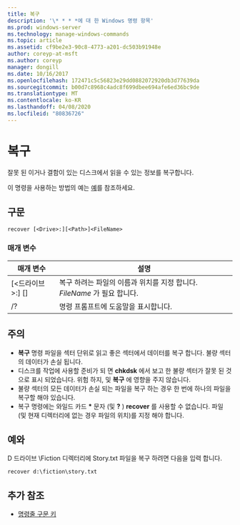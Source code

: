 ```yaml
---
title: 복구
description: '\* * * *에 대 한 Windows 명령 항목'
ms.prod: windows-server
ms.technology: manage-windows-commands
ms.topic: article
ms.assetid: cf9be2e3-90c8-4773-a201-dc503b91948e
author: coreyp-at-msft
ms.author: coreyp
manager: dongill
ms.date: 10/16/2017
ms.openlocfilehash: 172471c5c56823e29dd0882072920db3d77639da
ms.sourcegitcommit: b00d7c8968c4adc8f699dbee694afe6ed36bc9de
ms.translationtype: MT
ms.contentlocale: ko-KR
ms.lasthandoff: 04/08/2020
ms.locfileid: "80836726"
---
```

# <a name="recover"></a>복구



잘못 된 이거나 결함이 있는 디스크에서 읽을 수 있는 정보를 복구합니다.

이 명령을 사용하는 방법의 예는 [예](#BKMK_examples)를 참조하세요.

## <a name="syntax"></a>구문

```
recover [<Drive>:][<Path>]<FileName>
```

### <a name="parameters"></a>매개 변수

|           매개 변수           |                                          설명                                          |
|-------------------------------|-----------------------------------------------------------------------------------------------|
| [\<드라이브 >:] [<Path>]<FileName> | 복구 하려는 파일의 이름과 위치를 지정 합니다. *FileName* 가 필요 합니다. |
|              /?               |                             명령 프롬프트에 도움말을 표시합니다.                              |

## <a name="remarks"></a>주의

-   **복구** 명령 파일을 섹터 단위로 읽고 좋은 섹터에서 데이터를 복구 합니다. 불량 섹터의 데이터가 손실 됩니다.
-   디스크를 작업에 사용할 준비가 되 면 **chkdsk** 에서 보고 한 불량 섹터가 잘못 된 것으로 표시 되었습니다. 위험 하지, 및 **복구** 에 영향을 주지 않습니다.
-   불량 섹터의 모든 데이터가 손실 되는 파일을 복구 하는 경우 한 번에 하나의 파일을 복구할 해야 있습니다.
-   복구 명령에는 와일드 카드 **&#42;** 문자 (및 **?** ) **recover** 를 사용할 수 없습니다. 파일 (및 현재 디렉터리에 없는 경우 파일의 위치)를 지정 해야 합니다.

## <a name="examples"></a><a name=BKMK_examples></a>예와

D 드라이브 \Fiction 디렉터리에 Story.txt 파일을 복구 하려면 다음을 입력 합니다.
```
recover d:\fiction\story.txt 
```

## <a name="additional-references"></a>추가 참조

- [명령줄 구문 키](command-line-syntax-key.md)